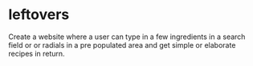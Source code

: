 # leftovers
Create a website where a user can type in a few ingredients in a search field or or radials in a pre populated area 
and get simple or elaborate recipes in return.
